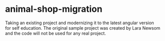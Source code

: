 # animal-shop-migration
Taking an existing project and modernizing it to the latest angular version for self education.
The original sample project was created by Lara Newsom and the code will not be used for any
real project.
